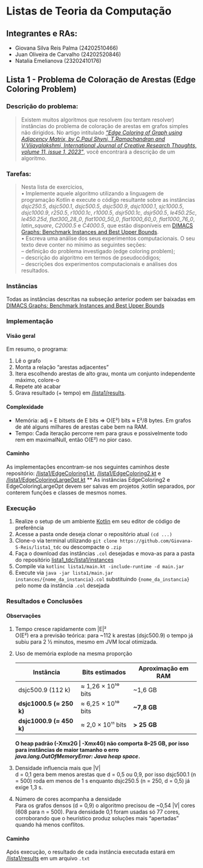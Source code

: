 # Listas de Teoria da Computação
## Integrantes e RAs:
- Giovana Silva Reis Palma (24202510466)
- Juan Oliveira de Carvalho (24202520846)
- Natalia Emelianova (23202410176)
  
## Lista 1 - Problema de Coloração de Arestas (Edge Coloring Problem)
### Descrição do problema:
> Existem muitos algoritmos que resolvem (ou tentam resolver) instâncias do problema de coloração de arestas em grafos simples não dirigidos. No artigo intitulado [_“Edge Coloring of Graph using Adjacency Matrix, by C.Paul Shyni, T.Ramachandran and V.Vijayalakshmi, International Journal of Creative Research Thoughts, volume 11, issue 1, 2023”_](https://ijcrt.org/papers/IJCRT2301140.pdf), você encontrará a descrição de um algoritmo.

### Tarefas:
>Nesta lista de exercícios,<br>
• Implemente aquele algoritmo utilizando a linguagem de programação Kotlin e execute o código resultante sobre as instâncias _dsjc250.5_, _dsjc500.1_, _dsjc500.5_, _dsjc500.9_, _dsjc1000.1_, _sjc1000.5_, _dsjc1000.9_, _r250.5_, _r1000.1c_, _r1000.5_, _dsjr500.1c_, _dsjr500.5_, _le450.25c_, _le450.25d_, _flat300_28_0_, _flat1000_50_0_, _flat1000_60_0_, _flat1000_76_0_, _latin_square_, _C2000.5_ e _C4000.5_, que estão disponíveis em [DIMACS Graphs: Benchmark Instances and Best Upper Bounds](https://cedric.cnam.fr/~porumbed/graphs/).<br>
• Escreva uma análise dos seus experimentos computacionais. O seu texto deve conter no mínimo as seguintes seções:<br>
– definição do problema investigado (edge coloring problem);<br>
– descrição do algoritmo em termos de pseudocódigos;<br>
– descrições dos experimentos computacionais e análises dos resultados.

### Instâncias
Todas as instâncias descritas na subseção anterior podem ser baixadas em [DIMACS Graphs: Benchmark Instances and Best Upper Bounds](https://cedric.cnam.fr/~porumbed/graphs/)

### Implementação
#### Visão geral
Em resumo, o programa:
1. Lê o grafo  
2. Monta a relação “arestas adjacentes”
3. Itera escolhendo arestas de alto grau, monta um conjunto independente máximo, colore-o
4. Repete até acabar
5. Grava resultado (+ tempo) em [/lista1/results](https://github.com/juanocv/listas_tdc/tree/main/lista1/results).
#### Complexidade
- Memória:
adj = E bitsets de E bits ⇒ O(E²) bits ≈ E²/8 bytes.
Em grafos de até alguns milhares de arestas cabe bem na RAM.
- Tempo:
Cada iteração percorre rem para graus e possivelmente todo rem em maximalNull, então O(E²) no pior caso.
#### Caminho
As implementações encontram-se nos seguintes caminhos deste repositório: [/lista1/EdgeColoring1.kt](https://github.com/Giovana-S-Reis/lista1_tdc/blob/main/lista1/EdgeColoring1.kt),  [/lista1/EdgeColoring2.kt](https://github.com/Giovana-S-Reis/lista1_tdc/blob/main/lista1/EdgeColoring2.kt) e  [/lista1/EdgeColoringLargeOpt.kt](https://github.com/Giovana-S-Reis/lista1_tdc/blob/main/lista1/EdgeColoringLargeOpt.kt)
** As instâncias EdgeColoring2 e EdgeColoringLargeOpt devem ser salvas em projetos ;kotlin separados, por conterem funções e classes de mesmos nomes.

### Execução
1. Realize o setup de um ambiente [Kotlin](https://kotlinlang.org/) em seu editor de código de preferência
2. Acesse a pasta onde deseja clonar o repositório atual `(cd ...)`
3. Clone-o via terminal utilizando `git clone https://github.com/Giovana-S-Reis/lista1_tdc` ou descompacte o `.zip`
4. Faça o download das instâncias `.col` desejadas e mova-as para a pasta do repositório [lista1_tdc/lista1/instances](https://github.com/Giovana-S-Reis/lista1_tdc/tree/main/lista1/instances)
5. Compile via `kotlinc lista1/main.kt -include-runtime -d main.jar`
6. Execute via `java -jar lista1/main.jar instances/{nome_da_instancia}.col` substituindo `{nome_da_instancia}` pelo nome da instância `.col` desejada

### Resultados e Conclusões
#### Observações
1. Tempo cresce rapidamente com |E|²  
   O(E²) era a previsão teórica: para ~112 k arestas (dsjc500.9) o tempo já subiu para 2 ½ minutos, mesmo em JVM local otimizada.

2. Uso de memória explode na mesma proporção  

    | Instância                | Bits estimados     | Aproximação em RAM |
    | ------------------------ | ------------------ | ------------------ |
    | dsjc500.9 (112 k)        | ≈ 1,26 × 10¹⁰ bits | ~1,6 GB            |
    | **dsjc1000.5 (≈ 250 k)** | ≈ 6,25 × 10¹⁰ bits | **~7,8 GB**        |
    | **dsjc1000.9 (≈ 450 k)** | ≈ 2,0 × 10¹¹ bits  | **> 25 GB**        |

    **O heap padrão (-Xmx2G | -Xmx4G) não comporta 8–25 GB, por isso para instâncias de maior tamanho o erro _java.lang.OutOfMemoryError: Java heap space_.**

3. Densidade influencia mais que |V|  
    d = 0,1 gera bem menos arestas que d = 0,5 ou 0,9, por isso dsjc500.1 (n = 500) roda em menos de 1 s enquanto dsjc250.5 (n = 250, d = 0,5) já exige 1,3 s.
   
5. Número de cores acompanha a densidade  
    Para os grafos densos (d = 0,9) o algoritmo precisou de ~0,54 |V| cores (608 para n = 500). Para densidade 0,1 foram usadas só 77 cores, corroborando que o heurístico produz soluções     mais “apertadas” quando há menos conflitos.
   
#### Caminho
Após execução, o resultado de cada instância executada estará em [/lista1/results](https://github.com/Giovana-S-Reis/lista1_tdc/tree/main/lista1/results) em um arquivo `.txt`
